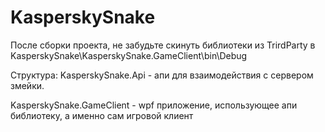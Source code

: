 # KasperskySnake
После сборки проекта, не забудьте скинуть библиотеки из TrirdParty в KasperskySnake\KasperskySnake.GameClient\bin\Debug

Структура:
KasperskySnake.Api - апи для взаимодействия с сервером змейки.

KasperskySnake.GameClient - wpf приложение, использующее апи библиотеку, а именно сам игровой клиент
